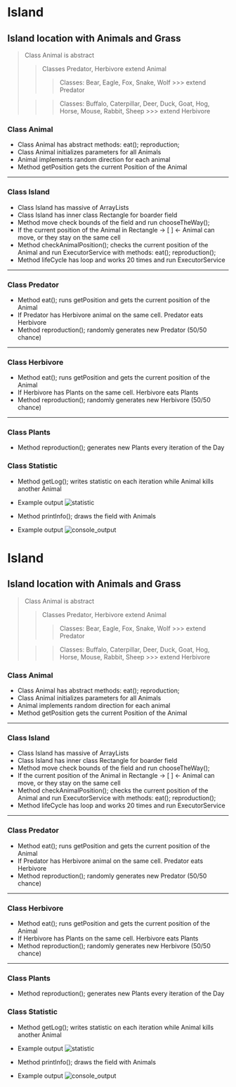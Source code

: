 # Island
## Island location with Animals and Grass

> Class Animal is abstract
>> Classes Predator, Herbivore extend Animal
>>> Classes: Bear, Eagle, Fox, Snake, Wolf >>> extend Predator
> 
>>> Classes: Buffalo, Caterpillar, Deer, Duck, Goat, Hog, Horse, Mouse, Rabbit, Sheep >>> extend Herbivore


### Class Animal
* Class Animal has abstract methods: eat(); reproduction;
* Class Animal initializes parameters for all Animals
* Animal implements random direction for each animal
* Method getPosition gets the current Position of the Animal
--------------------------------------------------------------------------------------------------------------
### Class Island
* Class Island has massive of ArrayLists
* Class Island has inner class Rectangle for boarder field
* Method move check bounds of the field and run chooseTheWay(); 
* If the current position of the Animal in Rectangle -> [ ] <- Animal can move, or they stay on the same cell
* Method checkAnimalPosition(); checks the current position of the Animal and run ExecutorService with methods: eat(); reproduction();
* Method lifeCycle has loop and works 20 times and run ExecutorService
--------------------------------------------------------------------------------------------------------------
### Class Predator
* Method eat(); runs getPosition and gets the current position of the Animal
* If Predator has Herbivore animal on the same cell. Predator eats Herbivore
* Method reproduction(); randomly generates new Predator (50/50 chance)
--------------------------------------------------------------------------------------------------------------
### Class Herbivore
* Method eat(); runs getPosition and gets the current position of the Animal
* If Herbivore has Plants on the same cell. Herbivore eats Plants
* Method reproduction(); randomly generates new Herbivore (50/50 chance)
--------------------------------------------------------------------------------------------------------------
### Class Plants 
* Method reproduction(); generates new Plants every iteration of the Day

### Class Statistic
* Method getLog(); writes statistic on each iteration while Animal kills another Animal
* Example output
  ![statistic](https://3.downloader.disk.yandex.ru/preview/9f56660f9d79b2e0324cb79988b6398a40c13161345714e0c22396991dd2b455/inf/iCmY46af0GzbdcnqEkofMmjswsRmzRznhQt_NC5basM74OXfIbD7IpphNhyt54cDwCeCnkI9--HFu4ogAmvOAw%3D%3D?uid=101874506&filename=eating.png&disposition=inline&hash=&limit=0&content_type=image%2Fpng&owner_uid=101874506&tknv=v2&size=1920x969)

* Method printInfo(); draws the field with Animals

* Example output
![console_output](https://2.downloader.disk.yandex.ru/preview/74914f477655098c116d10a8648b51862638acfa6afb011f30449800d75881f4/inf/TDY_HwcmkYORhISaYQGqwO6pVpeKiIY0NqW4keaB7kyZsmzE_O3QToIUeA9YGuOizNq_TZxx6aBuL9ERgzG5Aw%3D%3D?uid=101874506&filename=animal.png&disposition=inline&hash=&limit=0&content_type=image%2Fpng&owner_uid=101874506&tknv=v2&size=1920x969)

# Island
## Island location with Animals and Grass

> Class Animal is abstract
>> Classes Predator, Herbivore extend Animal
>>> Classes: Bear, Eagle, Fox, Snake, Wolf >>> extend Predator
>
>>> Classes: Buffalo, Caterpillar, Deer, Duck, Goat, Hog, Horse, Mouse, Rabbit, Sheep >>> extend Herbivore


### Class Animal
* Class Animal has abstract methods: eat(); reproduction;
* Class Animal initializes parameters for all Animals
* Animal implements random direction for each animal
* Method getPosition gets the current Position of the Animal
--------------------------------------------------------------------------------------------------------------
### Class Island
* Class Island has massive of ArrayLists
* Class Island has inner class Rectangle for boarder field
* Method move check bounds of the field and run chooseTheWay();
* If the current position of the Animal in Rectangle -> [ ] <- Animal can move, or they stay on the same cell
* Method checkAnimalPosition(); checks the current position of the Animal and run ExecutorService with methods: eat(); reproduction();
* Method lifeCycle has loop and works 20 times and run ExecutorService
--------------------------------------------------------------------------------------------------------------
### Class Predator
* Method eat(); runs getPosition and gets the current position of the Animal
* If Predator has Herbivore animal on the same cell. Predator eats Herbivore
* Method reproduction(); randomly generates new Predator (50/50 chance)
--------------------------------------------------------------------------------------------------------------
### Class Herbivore
* Method eat(); runs getPosition and gets the current position of the Animal
* If Herbivore has Plants on the same cell. Herbivore eats Plants
* Method reproduction(); randomly generates new Herbivore (50/50 chance)
--------------------------------------------------------------------------------------------------------------
### Class Plants
* Method reproduction(); generates new Plants every iteration of the Day

### Class Statistic
* Method getLog(); writes statistic on each iteration while Animal kills another Animal
* Example output
  ![statistic](https://3.downloader.disk.yandex.ru/preview/9f56660f9d79b2e0324cb79988b6398a40c13161345714e0c22396991dd2b455/inf/iCmY46af0GzbdcnqEkofMmjswsRmzRznhQt_NC5basM74OXfIbD7IpphNhyt54cDwCeCnkI9--HFu4ogAmvOAw%3D%3D?uid=101874506&filename=eating.png&disposition=inline&hash=&limit=0&content_type=image%2Fpng&owner_uid=101874506&tknv=v2&size=1920x969)

* Method printInfo(); draws the field with Animals

* Example output
  ![console_output](https://2.downloader.disk.yandex.ru/preview/74914f477655098c116d10a8648b51862638acfa6afb011f30449800d75881f4/inf/TDY_HwcmkYORhISaYQGqwO6pVpeKiIY0NqW4keaB7kyZsmzE_O3QToIUeA9YGuOizNq_TZxx6aBuL9ERgzG5Aw%3D%3D?uid=101874506&filename=animal.png&disposition=inline&hash=&limit=0&content_type=image%2Fpng&owner_uid=101874506&tknv=v2&size=1920x969)

